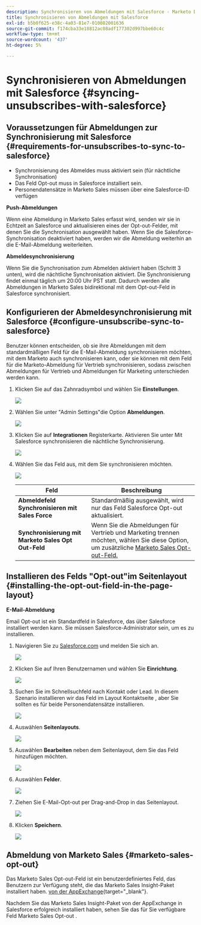 ```yaml
---
description: Synchronisieren von Abmeldungen mit Salesforce - Marketo Docs - Produktdokumentation
title: Synchronisieren von Abmeldungen mit Salesforce
exl-id: b5b0f625-e38c-4a03-81e7-010082001636
source-git-commit: f174cba33e18812ac08adf177302d997bbe60c4c
workflow-type: tm+mt
source-wordcount: '437'
ht-degree: 5%

---
```


# Synchronisieren von Abmeldungen mit Salesforce {#syncing-unsubscribes-with-salesforce}

## Voraussetzungen für Abmeldungen zur Synchronisierung mit Salesforce {#requirements-for-unsubscribes-to-sync-to-salesforce}

* Synchronisierung des Abmeldes muss aktiviert sein (für nächtliche Synchronisation)
* Das Feld Opt-out muss in Salesforce installiert sein.
* Personendatensätze in Marketo Sales müssen über eine Salesforce-ID verfügen

**Push-Abmeldungen**

Wenn eine Abmeldung in Marketo Sales erfasst wird, senden wir sie in Echtzeit an Salesforce und aktualisieren eines der Opt-out-Felder, mit denen Sie die Synchronisation ausgewählt haben. Wenn Sie die Salesforce-Synchronisation deaktiviert haben, werden wir die Abmeldung weiterhin an die E-Mail-Abmeldung weiterleiten.

**Abmeldesynchronisierung**

Wenn Sie die Synchronisation zum Abmelden aktiviert haben (Schritt 3 unten), wird die nächtliche Synchronisation aktiviert. Die Synchronisierung findet einmal täglich um 20:00 Uhr PST statt. Dadurch werden alle Abmeldungen in Marketo Sales bidirektional mit dem Opt-out-Feld in Salesforce synchronisiert.

## Konfigurieren der Abmeldesynchronisierung mit Salesforce {#configure-unsubscribe-sync-to-salesforce}

Benutzer können entscheiden, ob sie ihre Abmeldungen mit dem standardmäßigen Feld für die E-Mail-Abmeldung synchronisieren möchten, mit dem Marketo auch synchronisieren kann, oder sie können mit dem Feld für die Marketo-Abmeldung für Vertrieb synchronisieren, sodass zwischen Abmeldungen für Vertrieb und Abmeldungen für Marketing unterschieden werden kann.

1. Klicken Sie auf das Zahnradsymbol und wählen Sie **Einstellungen**.

   ![](assets/syncing-unsubscribes-with-salesforce-1.png)

1. Wählen Sie unter &quot;Admin Settings&quot;die Option **Abmeldungen**.

   ![](assets/syncing-unsubscribes-with-salesforce-2.png)

1. Klicken Sie auf **Integrationen** Registerkarte. Aktivieren Sie unter Mit Salesforce synchronisieren die nächtliche Synchronisierung.

   ![](assets/syncing-unsubscribes-with-salesforce-3.png)

1. Wählen Sie das Feld aus, mit dem Sie synchronisieren möchten.

   ![](assets/syncing-unsubscribes-with-salesforce-4.png)

   | Feld | Beschreibung |
   |---|---|
   | **Abmeldefeld Synchronisieren mit Sales Force** | Standardmäßig ausgewählt, wird nur das Feld Salesforce Opt-out aktualisiert. |
   | **Synchronisierung mit Marketo Sales Opt Out-Feld** | Wenn Sie die Abmeldungen für Vertrieb und Marketing trennen möchten, wählen Sie diese Option, um zusätzliche [Marketo Sales Opt-out-Feld.](#msoo) |

## Installieren des Felds &quot;Opt-out&quot;im Seitenlayout {#installing-the-opt-out-field-in-the-page-layout}

**E-Mail-Abmeldung**

Email Opt-out ist ein Standardfeld in Salesforce, das über Salesforce installiert werden kann. Sie müssen Salesforce-Administrator sein, um es zu installieren.

1. Navigieren Sie zu [Salesforce.com](https://salesforce.com) und melden Sie sich an.

   ![](assets/syncing-unsubscribes-with-salesforce-5.png)

1. Klicken Sie auf Ihren Benutzernamen und wählen Sie **Einrichtung**.

   ![](assets/syncing-unsubscribes-with-salesforce-6.png)

1. Suchen Sie im Schnellsuchfeld nach Kontakt oder Lead. In diesem Szenario installieren wir das Feld im Layout Kontaktseite , aber Sie sollten es für beide Personendatensätze installieren.

   ![](assets/syncing-unsubscribes-with-salesforce-7.png)

1. Auswählen **Seitenlayouts**.

   ![](assets/syncing-unsubscribes-with-salesforce-8.png)

1. Auswählen **Bearbeiten** neben dem Seitenlayout, dem Sie das Feld hinzufügen möchten.

   ![](assets/syncing-unsubscribes-with-salesforce-9.png)

1. Auswählen **Felder**.

   ![](assets/syncing-unsubscribes-with-salesforce-10.png)

1. Ziehen Sie E-Mail-Opt-out per Drag-and-Drop in das Seitenlayout.

   ![](assets/syncing-unsubscribes-with-salesforce-11.png)

1. Klicken **Speichern**.

   ![](assets/syncing-unsubscribes-with-salesforce-12.png)

## Abmeldung von Marketo Sales {#marketo-sales-opt-out}

Das Marketo Sales Opt-out-Feld ist ein benutzerdefiniertes Feld, das Benutzern zur Verfügung steht, die das Marketo Sales Insight-Paket installiert haben. [von der AppExchange](/help/marketo/product-docs/marketo-sales-insight/msi-for-salesforce/installation/install-marketo-sales-insight-package-in-salesforce-appexchange.md){target="_blank"}.

Nachdem Sie das Marketo Sales Insight-Paket von der AppExchange in Salesforce erfolgreich installiert haben, sehen Sie das für Sie verfügbare Feld Marketo Sales Opt-out .
